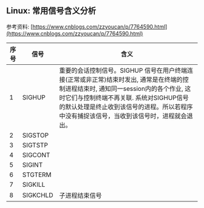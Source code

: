 ## Linux: 常用信号含义分析

参考资料: [https://www.cnblogs.com/zzyoucan/p/7764590.html](https://www.cnblogs.com/zzyoucan/p/7764590.html)

| 序号 | 信号 | 含义 |
| -- | -- | -- |
| 1 | SIGHUP | 重要的会话控制信号。SIGHUP 信号在用户终端连接(正常或非正常)结束时发出, 通常是在终端的控制进程结束时, 通知同一session内的各个作业, 这时它们与控制终端不再关联. 系统对SIGHUP信号的默认处理是终止收到该信号的进程。所以若程序中没有捕捉该信号，当收到该信号时，进程就会退出。 |
| 2 | SIGSTOP | |
| 3 | SIGTSTP| |
| 4 | SIGCONT |
| 5 | SIGINT | |
| 6 | STGTERM | |
| 7 | SIGKILL | |
| 8 | SIGKCHLD | 子进程结束信号 |
